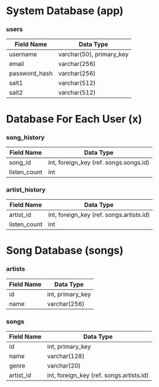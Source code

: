# System Database (app)

### users

| Field Name    | Data Type                |
|---------------|--------------------------|
| username      | varchar(50), primary_key |
| email         | varchar(256)             |
| password_hash | varchar(256)             |
| salt1         | varchar(512)             |
| salt2         | varchar(512)             |

# Database For Each User (x)

### song_history

| Field Name   | Data Type                              |
|--------------|----------------------------------------|
| song_id      | int, foreign_key (ref. songs.songs.id) |
| listen_count | int                                    |

### artist_history

| Field Name   | Data Type                                |
|--------------|------------------------------------------|
| artist_id    | int, foreign_key (ref. songs.artists.id) |
| listen_count | int                                      |

# Song Database (songs)

### artists

| Field Name | Data Type        |
|------------|------------------|
| id         | int, primary_key |
| name       | varchar(256)     |

### songs

| Field Name | Data Type                                |
|------------|------------------------------------------|
| id         | int, primary_key                         |
| name       | varchar(128)                             |
| genre      | varchar(20)                              |
| artist_id  | int, foreign_key (ref. songs.artists.id) |

